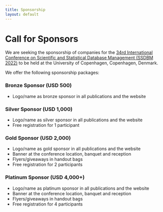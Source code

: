 ```yaml
---
title: Sponsorship
layout: default
---
```


# Call for Sponsors

We are seeking the sponsorship of companies for the [34rd International Conference on Scientific and Statistical Database Management (SSDBM 2022)](http://ssdbm2022.github.io/) to be held at the University of Copenhagen, Copenhagen, Denmark.

We offer the following sponsorship packages:

### Bronze Sponsor (USD 500)

- Logo/name as bronze sponsor in all publications and the website

### Silver Sponsor (USD 1,000)

- Logo/name as silver sponsor in all publications and the website
- Free registration for 1 participant

### Gold Sponsor (USD 2,000)

- Logo/name as gold sponsor in all publications and the website
- Banner at the conference location, banquet and reception
- Flyers/giveaways in handout bags
- Free registration for 2 participants

### Platinum Sponsor (USD 4,000+)

- Logo/name as platinum sponsor in all publications and the website
- Banner at the conference location, banquet and reception
- Flyers/giveaways in handout bags
- Free registration for 4 participants

<!-- For sponsorship, please contact the organizers at: ssdbm21@easychair.org -->
